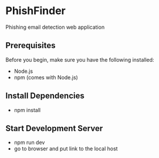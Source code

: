 # PhishFinder
Phishing email detection web application

## Prerequisites
Before you begin, make sure you have the following installed:
- Node.js
- npm (comes with Node.js)

## Install Dependencies 
- npm install

## Start Development Server
- npm run dev
- go to browser and put link to the local host

